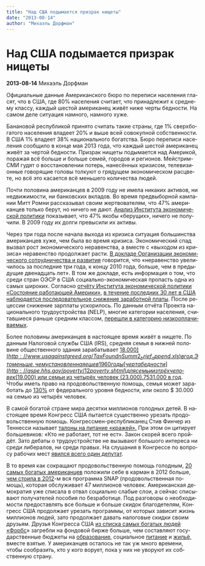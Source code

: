 ```yaml
---
title: "Над США подымается призрак нищеты"
date: "2013-08-14"
author: "Михаэль Дорфман"
---
```


# Над США подымается призрак нищеты

**2013-08-14** Михаэль Дорфман

Офи­ци­аль­ные дан­ные Аме­ри­кан­ско­го бюро по пе­ре­пи­си на­се­ле­ния гла­сят, что в США, где 80% на­се­ле­ния счи­та­ет, что при­над­ле­жит к сред­не­му клас­су, каж­дый ше­стой аме­ри­ка­нец живёт ниже черты бед­но­сти. На самом деле си­ту­а­ция на­мно­го, на­мно­го хуже.

Ба­на­но­вой рес­пуб­ли­кой при­ня­то счи­тать такие стра­ны, где 1% сверх­бо­га­то­го на­се­ле­ния вла­де­ет 20% и выше всей со­во­куп­ной соб­ствен­но­сти. В США 1% вла­де­ет 38% на­ци­о­наль­но­го бо­гат­ства. Бюро пе­ре­пи­си на­се­ле­ния со­об­щи­ло в конце мая 2013 года, что каж­дый ше­стой аме­ри­ка­нец живёт за чер­той бед­но­сти. При­зрак ни­ще­ты поды­ма­ет­ся над Аме­ри­кой, по­ра­жая всё боль­ше и боль­ше семей, го­ро­дов и ре­ги­о­нов. Мей­ст­рим-СМИ гудят о вос­ста­нов­ле­нии по­терь, на­не­сён­ных кри­зи­сом, те­ле­ви­зи­он­ные го­во­ря­щие го­ло­вы тол­ку­ют о гря­ду­щем эко­но­ми­че­ском рас­цве­те, но всё это ка­са­ет­ся всё мень­ше­го ко­ли­че­ства людей.

Почти по­ло­ви­на аме­ри­кан­цев в 2009 году не имела ни­ка­ких ак­ти­вов, ни недви­жи­мо­сти, ни бан­ков­ских вкла­дов. Во время пред­вы­бор­ной кам­па­нии Митт Ромни рас­ска­зы­вал своим жерт­во­ва­те­лям, что 47% аме­ри­кан­цев толь­ко берут, но ни­че­го не дают. [Ана­лиз Ин­сти­ту­та эко­но­ми­че­ской по­ли­ти­ки](http://epi.3cdn.net/2a7ccb3e9e618f0bbc_3nm6idnax.pdf) по­ка­зы­ва­ет, что 47% якобы «бе­ру­щих», ни­че­го не по­лу­чи­ли. В 2009 году их долги пре­вы­си­ли их ак­ти­вы.

Через три года после на­ча­ла вы­хо­да из кри­зи­са си­ту­а­ция боль­шин­ства аме­ри­кан­цев хуже, чем была во время кри­зи­са. Эко­но­ми­че­ский спад вы­звал рост эко­но­ми­че­ско­го нера­вен­ства, а вме­сте с «вы­хо­дом из кри­зи­са» нера­вен­ство про­дол­жа­ет расти. [В до­кла­де Ор­га­ни­за­ции эко­но­ми­че­ско­го со­труд­ни­че­ства и раз­ви­тия](http://www.oecd.org/els/soc/OECD2013-Inequality-and-Poverty-8p.pdf) го­во­рит­ся, что «нера­вен­ство уве­ли­чи­лось за по­след­ние три года, к концу 2010 года, боль­ше, чем в преды­ду­щие две­на­дцать лет». В том же до­кла­де, есть ин­фор­ма­ция о том, что среди стран ОЭСР в США со­ци­аль­но-эко­но­ми­че­ская про­пасть одна из самых ши­ро­ких. Со­глас­но [от­чё­ту Ин­сти­ту­та эко­но­ми­че­ской по­ли­ти­ки «Со­сто­я­ние ра­бо­та­ю­щей Аме­ри­ки»](http://stateofworkingamerica.org/who-gains/#/?start=1979&end=2008), [в те­че­ние по­след­них 30 лет в США на­блю­да­ет­ся по­сле­до­ва­тель­ное сни­же­ние за­ра­бот­ной платы](http://stateofworkingamerica.org/who-gains/#/?start=1979&end=2008). После ре­цес­сии сни­же­ние зар­пла­ты уско­ри­лось. По дан­ным от­чё­та Про­ек­та на­ци­о­наль­но­го тру­до­устрой­ства (NELP), мно­гие ка­те­го­рии на­се­ле­ния, счи­тав­ши­е­ся рань­ше сред­ним клас­сом, [пе­ре­шли в ка­те­го­рию низ­ко­опла­чи­ва­е­мых](http://www.nelp.org/page/-/Job_Creation/LowWageRecovery2012.pdf?nocdn=1).

Более по­ло­ви­ны аме­ри­кан­цев в на­сто­я­щее время живёт в ни­ще­те. По дан­ным На­ло­го­вой служ­бы США (IRS), сред­няя семья в ниж­ней по­ло­вине об­ще­ствен­но­го зда­ния за­ра­ба­ты­ва­ет [$18.000](http://www.usagainstgreed.org/TaxFoundnSumm2_brief_append.xls) в год. Это мень­ше, чем уста­нов­лен­ная еще в 1960 годы [черта бед­но­сти](http://aspe.hhs.gov/poverty/12poverty.shtml) для семьи из трёх че­ло­век ($19.000) или семьи из че­ты­рёх че­ло­век ($23.000). 75% аме­ри­кан­цев на­хо­дят­ся на грани бед­но­сти. Сред­няя семья за­ра­ба­ты­ва­ет около [$31.000 в год](http://www.usagainstgreed.org/TaxFoundnSumm2_brief_append.xls). Чтобы иметь право на про­до­воль­ствен­ную по­мощь, семья может за­ра­бо­тать до [130%](http://www.fns.usda.gov/snap/applicant_recipients/eligibility.htm) от фе­де­раль­но­го уров­ня бед­но­сти, или около $ 30.000 на семью из че­ты­рёх че­ло­век.

В самой бо­га­той стране мира де­сят­ки мил­ли­о­нов го­лод­ных детей. В на­сто­я­щее время Кон­гресс США пы­та­ет­ся су­ще­ствен­но уре­зать про­до­воль­ствен­ную по­мощь. Кон­гресс­мен-рес­пуб­ли­ка­нец Стив Фин­чер из Тен­нес­си на­зы­ва­ет [та­ло­ны на пи­та­ние «кра­жей».](http://www.forbes.com/sites/rickungar/2013/05/22/gop-congressman-stephen-fincher-on-a-mission-from-god-starve-the-poor-while-personally-pocketing-millions-in-farm-subsidies/) При этом он ци­ти­ру­ет боль­ше­ви­ков: «Кто не ра­бо­та­ет, тот не ест». Закон ско­рей всего прой­дёт. Зато де­ба­ты о тру­до­устрой­стве не вы­зы­ва­ют боль­шо­го ин­те­ре­са ни среди ли­бе­ра­лов, ни среди пра­вых. На слу­ша­ния в Кон­грес­се по во­про­су ра­бо­чих мест [явил­ся всего один де­пу­тат](http://www.huffingtonpost.com/2013/04/24/lawmaker-unemployment-hearing_n_3148362.html).

В то время как со­кра­ща­ют про­до­воль­ствен­ную по­мощь го­лод­ным, [20 самых бо­га­тых аме­ри­кан­цев](http://www.usagainstgreed.org/Fortune400_2011-12.xls) по­ло­жи­ли себе в кар­ман в 2012 боль­ше, [чем сто­и­ла в 2012](http://www.obpa.usda.gov/budsum/FY13budsum.pdf)-м вся про­грам­ма SNAP (про­до­воль­ствен­ная по­мощь), ко­то­рая об­слу­жи­ва­ет 47 мил­ли­о­нов че­ло­век. Аме­ри­кан­ская де­мо­кра­тия уже спи­са­ла в отвал со­ци­аль­но сла­бые слои, а сей­час спи­сы­ва­ют по­лу­ча­те­лей по­со­бия по без­ра­бо­ти­це. Под раз­го­во­ры о необ­хо­ди­мо­сти предо­став­лять все боль­ше и боль­ше ски­док бла­го­де­те­лям, Кон­гресс США про­дол­жа­ет уре­зать про­грам­мы, от ко­то­рых за­ви­сит жизнь мил­ли­о­нов людей, зато про­дол­жа­ет да­вать на­ло­го­вые скид­ки своим дру­зьям. Дру­зья Кон­грес­са США [из спис­ка самых бо­га­тых людей «Форбс](http://www.forbes.com/sites/edwindurgy/2012/10/05/who-got-rich-this-week-a-new-billionaire/)» за­греб­ли на фон­до­вой бирже боль­ше, чем со­став­ля­ют го­су­дар­ствен­ные бюд­же­ты на [об­ра­зо­ва­ние](http://en.wikipedia.org/wiki/2013_United_States_federal_budget), со­ци­аль­ное [пи­та­ние](http://www.obpa.usda.gov/budsum/FY13budsum.pdf) и [жильё,](http://en.wikipedia.org/wiki/2013_United_States_federal_budget) вме­сте взя­тые. У аме­ри­кан­цев оста­лось не так уж много вре­ме­ни, чтобы со­об­ра­зить, кто у кого во­ру­ет, пока у них не уво­ру­ют их соб­ствен­ную стра­ну.